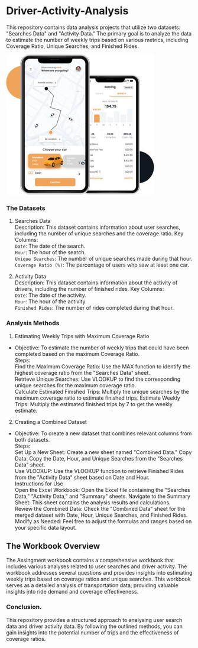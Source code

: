 # Driver-Activity-Analysis

This repository contains data analysis projects that utilize two datasets: "Searches Data" and "Activity Data." The primary goal is to analyze the data to estimate the number of weekly trips based on various metrics, including Coverage Ratio, Unique Searches, and Finished Rides.

![](image1.jpg)


### The Datasets
1. Searches Data  
Description: This dataset contains information about user searches, including the number of unique searches and the coverage ratio.
Key Columns:  
`Date`: The date of the search.  
`Hour`: The hour of the search.  
`Unique Searches`: The number of unique searches made during that hour.  
`Coverage Ratio (%)`: The percentage of users who saw at least one car.

2. Activity Data  
Description: This dataset contains information about the activity of drivers, including the number of finished rides.
Key Columns:  
`Date`: The date of the activity.  
`Hour`: The hour of the activity.  
`Finished Rides`: The number of rides completed during that hour.

### Analysis Methods
1. Estimating Weekly Trips with Maximum Coverage Ratio  
- Objective: To estimate the number of weekly trips that could have been completed based on the maximum Coverage Ratio.  
Steps:  
Find the Maximum Coverage Ratio: Use the MAX function to identify the highest coverage ratio from the "Searches Data" sheet.  
Retrieve Unique Searches: Use VLOOKUP to find the corresponding unique searches for the maximum coverage ratio.  
Calculate Estimated Finished Trips: Multiply the unique searches by the maximum coverage ratio to estimate finished trips.
Estimate Weekly Trips: Multiply the estimated finished trips by 7 to get the weekly estimate.  
2. Creating a Combined Dataset  
- Objective: To create a new dataset that combines relevant columns from both datasets.  
Steps:  
Set Up a New Sheet: Create a new sheet named "Combined Data."
Copy Data: Copy the Date, Hour, and Unique Searches from the "Searches Data" sheet.  
Use VLOOKUP: Use the VLOOKUP function to retrieve Finished Rides from the "Activity Data" sheet based on Date and Hour.  
Instructions for Use  
Open the Excel Workbook: Open the Excel file containing the "Searches Data," "Activity Data," and "Summary" sheets.
Navigate to the Summary Sheet: This sheet contains the analysis results and calculations.  
Review the Combined Data: Check the "Combined Data" sheet for the merged dataset with Date, Hour, Unique Searches, and Finished Rides.  
Modify as Needed: Feel free to adjust the formulas and ranges based on your specific data layout.  

## The Workbook Overview
The Assingment workbook contains a comprehensive workbook that includes various analyses related to user searches and driver activity. The workbook addresses several questions and provides insights into estimating weekly trips based on coverage ratios and unique searches.
This workbook serves as a detailed analysis of transportation data, providing valuable insights into ride demand and coverage effectiveness.

### Conclusion.
This repository provides a structured approach to analysing user search data and driver activity data. By following the outlined methods, you can gain insights into the potential number of trips and the effectiveness of coverage ratios.

